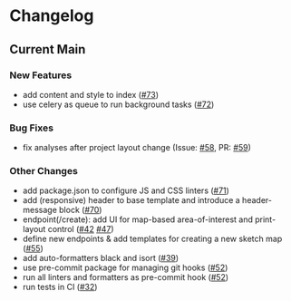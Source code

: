 # Changelog

## Current Main

### New Features

- add content and style to index ([#73])
- use celery as queue to run background tasks ([#72])

### Bug Fixes

- fix analyses after project layout change (Issue: [#58], PR: [#59])

### Other Changes

- add package.json to configure JS and CSS linters ([#71])
- add (responsive) header to base template and introduce a header-message block ([#70])
- endpoint(/create): add UI for map-based area-of-interest and print-layout control ([#42] [#47])
- define new endpoints & add templates for creating a new sketch map ([#55])
- add auto-formatters black and isort ([#39])
- use pre-commit package for managing git hooks ([#52])
- run all linters and formatters as pre-commit hook ([#52])
- run tests in CI ([#32])

[#32]: https://github.com/GIScience/sketch-map-tool/pull/32
[#39]: https://github.com/GIScience/sketch-map-tool/pull/39
[#42]: https://github.com/GIScience/sketch-map-tool/issues/42
[#47]: https://github.com/GIScience/sketch-map-tool/issues/47
[#52]: https://github.com/GIScience/sketch-map-tool/pull/52
[#55]: https://github.com/GIScience/sketch-map-tool/pull/55
[#58]: https://github.com/GIScience/sketch-map-tool/issues/58
[#59]: https://github.com/GIScience/sketch-map-tool/pull/59
[#70]: https://github.com/GIScience/sketch-map-tool/pull/70
[#71]: https://github.com/GIScience/sketch-map-tool/pull/71
[#72]: https://github.com/GIScience/sketch-map-tool/pull/72
[#73]: https://github.com/GIScience/sketch-map-tool/pull/73

